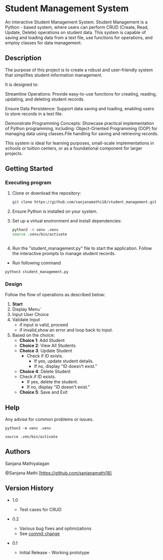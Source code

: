# Student Management System

An interactive Student Management System.
Student Management is a Python - based system, where users can perform CRUD (Create, Read, Update, Delete) operations on student data. This system is capable of saving and loading data from a text file, use functions for operations, and employ classes for data management.

## Description

The purpose of this project is to create a robust and user-friendly system that simplifies student information management. 

It is designed to:

Streamline Operations: Provide easy-to-use functions for creating, reading, updating, and deleting student records.

Ensure Data Persistence: Support data saving and loading, enabling users to store records in a text file.

Demonstrate Programming Concepts: Showcase practical implementation of Python programming, including:
Object-Oriented Programming (OOP) for managing data using classes.File handling for saving and retrieving records.

This system is ideal for learning purposes, small-scale implementations in schools or tuition centers, or as a foundational component for larger projects.

## Getting Started


### Executing program
1. Clone or download the repository:
   ```bash
   git clone https://github.com/sanjanamathi18/student_management.git
   ```
2. Ensure Python is installed on your system.

3. Set up a virtual environment and install dependencies:
   ```bash
   python3 -m venv .venv
   source .venv/bin/activate
  
   ```

4. Run the "student_management.py" file to start the application.
Follow the interactive prompts to manage student records.

 - Run following command
 ```  
 python3 student_management.py
```

### Design

Follow the flow of operations as described below:

1. **Start**
1. Display Menu¨
1. Input User Choice
1. Validate Input
    - if input is valid, proceed
    - if invalid,show an error and loop back to input.
1. Based on the choice:
    - **Choice 1**: Add Student
    - **Choice 2**: View All Students
    - **Choice 3**: Update Student
        - Check if ID exists.
            - If yes, update student details.
            - If no, display "ID doesn't exist."
    - **Choice 4**: Delete Student
    - Check if ID exists.
        - If yes, delete the student.
        - If no, display "ID doesn't exist."
    - **Choice 5**: Save and Exit


## Help

Any advise for common problems or issues.

```
python3 -m venv .venv

source .ven/bin/activate

```

## Authors

Sanjana Mathiyalagan
 
@Sanjana Mathi [https://github.com/sanjanamathi18]

## Version History
* 1.0 
    * Test cases for CRUD

* 0.2
    * Various bug fixes and optimizations
    * See [commit change]() 
* 0.1
    * Initial Release - Working prototype
